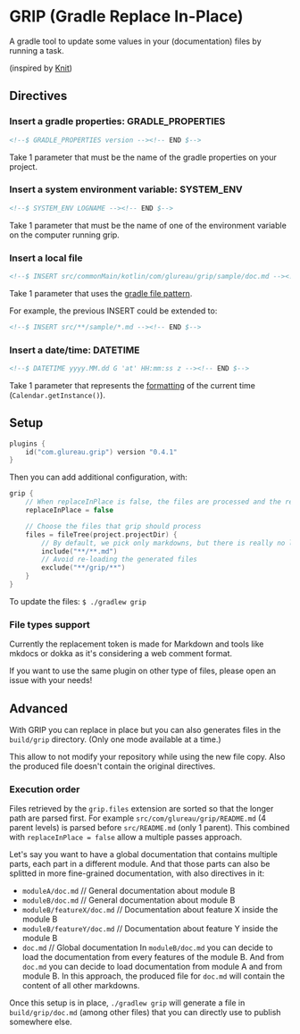 # GRIP (Gradle Replace In-Place)

A gradle tool to update some values in your (documentation) files by running a task.

(inspired by [Knit](https://github.com/Kotlin/kotlinx-knit))

## Directives

### Insert a gradle properties: GRADLE_PROPERTIES
```markdown
<!--$ GRADLE_PROPERTIES version --><!-- END $-->
```

Take 1 parameter that must be the name of the gradle properties on your project.


### Insert a system environment variable: SYSTEM_ENV
```markdown
<!--$ SYSTEM_ENV LOGNAME --><!-- END $-->
```
Take 1 parameter that must be the name of one of the environment variable on the computer running grip.


### Insert a local file
```markdown
<!--$ INSERT src/commonMain/kotlin/com/glureau/grip/sample/doc.md --><!-- END $-->
```
Take 1 parameter that uses the [gradle file pattern](https://docs.gradle.org/current/javadoc/org/gradle/api/tasks/util/PatternFilterable.html).

For example, the previous INSERT could be extended to:

```markdown
<!--$ INSERT src/**/sample/*.md --><!-- END $-->
```

### Insert a date/time: DATETIME
```markdown
<!--$ DATETIME yyyy.MM.dd G 'at' HH:mm:ss z --><!-- END $-->
```
Take 1 parameter that represents the [formatting](https://docs.oracle.com/javase/7/docs/api/java/text/SimpleDateFormat.html) of the current time (`Calendar.getInstance()`).

## Setup

```kotlin
plugins {
    id("com.glureau.grip") version "0.4.1"
}
```

Then you can add additional configuration, with:

```kotlin
grip {
    // When replaceInPlace is false, the files are processed and the resulting file is stored in build/grip, see [Advanced](#Advanced)
    replaceInPlace = false

    // Choose the files that grip should process
    files = fileTree(project.projectDir) {
        // By default, we pick only markdowns, but there is really no limitation on type file.
        include("**/**.md")
        // Avoid re-loading the generated files
        exclude("**/grip/**")
    }
}
```

To update the files: `$ ./gradlew grip`


### File types support

Currently the replacement token is made for Markdown and tools like mkdocs or dokka as it's considering a web comment format.

If you want to use the same plugin on other type of files, please open an issue with your needs!

## Advanced

With GRIP you can replace in place but you can also generates files in the `build/grip` directory. (Only one mode available at a time.)

This allow to not modify your repository while using the new file copy. Also the produced file doesn't contain the original directives.

### Execution order

Files retrieved by the `grip.files` extension are sorted so that the longer path are parsed first. For example `src/com/glureau/grip/README.md` (4 parent levels) is parsed before `src/README.md` (only 1 parent). This combined with `replaceInPlace = false` allow a multiple passes approach.

Let's say you want to have a global documentation that contains multiple parts, each part in a different module. And that those parts can also be splitted in more fine-grained documentation, with also directives in it:
- `moduleA/doc.md` // General documentation about module B
- `moduleB/doc.md` // General documentation about module B
- `moduleB/featureX/doc.md` // Documentation about feature X inside the module B
- `moduleB/featureY/doc.md` // Documentation about feature Y inside the module B
- `doc.md` // Global documentation
In `moduleB/doc.md` you can decide to load the documentation from every features of the module B. And from `doc.md` you can decide to load documentation from module A and from module B. In this approach, the produced file for `doc.md` will contain the content of all other markdowns.

Once this setup is in place, `./gradlew grip` will generate a file in `build/grip/doc.md` (among other files) that you can directly use to publish somewhere else.
